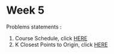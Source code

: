 # Week 5
Problems statements :

1. Course Schedule, click [HERE](https://leetcode.com/explore/challenge/card/may-leetcoding-challenge/538/week-5-may-29th-may-31st/3344/)
2. K Closest Points to Origin, click [HERE](https://leetcode.com/explore/challenge/card/may-leetcoding-challenge/538/week-5-may-29th-may-31st/3345/)